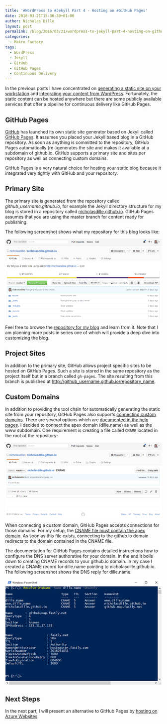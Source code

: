 ```yaml
---
title: '#WordPress to #Jekyll Part 4 - Hosting on #GitHub Pages'
date: 2016-03-21T15:36:39+01:00
author: Nicholas Dille
layout: post
permalink: /blog/2016/03/21/wordpress-to-jekyll-part-4-hosting-on-github-pages/
categories:
  - Makro Factory
tags:
  - WordPress
  - Jekyll
  - GitHub
  - GitHub Pages
  - Continuous Delivery
---
```

In the previous posts I have concentrated on [generating a static site on your workstation](/blog/2016/03/14/wordpress-to-jekyll-part-2-how-jekyll-works/) and [integrating your content from WordPress](/blog/2016/03/18/wordpress-to-jekyll-part-3-exporting-your-blog-content/). Fortunately, the static content can be hosted anywhere but there are some publicly available services that offer a pipeline for continuous delivery like GitHub Pages.<!--more-->

## GitHub Pages

[GitHub](https://github.com) has launched its own static site generator based on Jekyll called [GitHub Pages](https://pages.github.com). It assumes you placed your Jekyll based blog in a GitHub repository. As soon as anything is committed to the repository, GitHub Pages automatically (re-)generates the site and makes it available at a subdomain of github.io. GitHub supports a primary site and sites per repository as well as connecting custom domains.

GitHub Pages is a very natural choice for hosting your static blog because it integrated very tightly with GitHub and your repository.

## Primary Site

The primary site is generated from the repository called *github_username.github.io*, for example the Jekyll directory structure for my blog is stored in a repository called [nicholasdille.github.io](https://github.com/nicholasdille/nicholasdille.github.io). GitHub Pages assumes that you are using the master branch for content ready for publishing.

The following screenshot shows what my repository for this blog looks like:

<a href="/media/2016/03/Repository.png" data-lightbox="GitHubPages" title="GitHub Repository nicholasdille.github.io"><img src="/media/2016/03/Repository.png" alt="GitHub Repository nicholasdille.github.io" /></a>

Feel free to browse the [repository for my blog](https://github.com/nicholasdille/nicholasdille.github.io) and learn from it. Note that I am planning more posts in series one of which will provide a deep dive into customizing the blog.

## Project Sites

In addition to the primary site, GitHub allows project specific sites to be hosted on GitHub Pages. Such a site is stored in the same repository as the project itself but in a branch called `gh-pages`. The site resulting from this branch is published at http://github_username.github.io/repository_name.

## Custom Domains

In addition to providing the tool chain for automatically generating the static site from your repository, GitHub Pages also supports [connecting custom domains](https://help.github.com/articles/using-a-custom-domain-with-github-pages/). There are several options which are [documented in the help pages](https://help.github.com/articles/about-supported-custom-domains/). I decided to connect the apex domain (dille.name) as well as the www subdomain. One requirement is creating a file called `CNAME` located in the root of the repository:

<a href="/media/2016/03/CNAME.png" data-lightbox="GitHubPages" title="CNAME file for dille.name"><img src="/media/2016/03/CNAME.png" alt="CNAME file for dille.name" /></a>

When connecting a custom domain, GitHub Pages accepts connections for those domains. For my setup, the [CNAME file must contain the apex domain](https://github.com/nicholasdille/nicholasdille.github.io/blob/master/CNAME). As soon as this file exists, connecting to the github.io domain redirects to the domain contained in the CNAME file.

The documentation for GitHub Pages contains detailed instructions how to configure the DNS server authorative for your domain. In the end it boils down to creating CNAME records to your github.io domain. In my case I created a CNAME record for dille.name pointing to nicholasdille.github.io. The following screenshot shows the DNS reply for dille.name:

<a href="/media/2016/03/GitHubPages_CustomDomain.png" data-lightbox="GitHubPages" title="Resolve-DnsName -Name dille.name -DnsOnly"><img src="/media/2016/03/GitHubPages_CustomDomain.png" alt="Resolve-DnsName -Name dille.name -DnsOnly" /></a>

## Next Steps

In the next part, I will present an alternative to GitHub Pages by [hosting on Azure Websites](/blog/2016/04/07/wordpress-to-jekyll-part-5-hosting-on-azure-websites/).